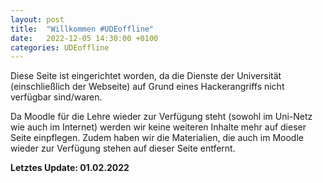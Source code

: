 ```yaml
---
layout: post
title:  "Willkommen #UDEoffline"
date:   2022-12-05 14:30:00 +0100
categories: UDEoffline
---
```


Diese Seite ist eingerichtet worden, da die Dienste der Universität (einschließlich der Webseite) auf Grund eines Hackerangriffs nicht verfügbar sind/waren.

Da Moodle für die Lehre wieder zur Verfügung steht (sowohl im Uni-Netz wie auch im Internet) werden wir keine weiteren Inhalte mehr auf dieser Seite einpflegen. Zudem haben wir die Materialien, die auch im Moodle wieder zur Verfügung stehen auf dieser Seite entfernt.

**Letztes Update: 01.02.2022**
